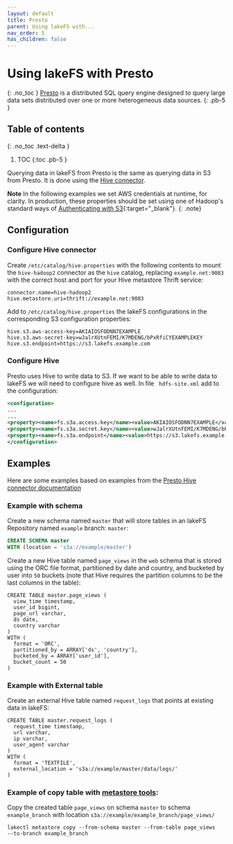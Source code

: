 ```yaml
---
layout: default
title: Presto
parent: Using lakeFS with...
nav_order: 5
has_children: false
---
```


# Using lakeFS with Presto
{: .no_toc }
[Presto](https://prestodb.io/) is a distributed SQL query engine designed to query large data sets distributed over one or more heterogeneous data sources.
{: .pb-5 }

## Table of contents
{: .no_toc .text-delta }

1. TOC
{:toc .pb-5 }

Querying data in lakeFS from Presto is the same as querying data in S3 from Presto.
It is done using the [Hive connector](https://prestodb.io/docs/current/connector/hive.html).

 **Note** 
 In the following examples we set AWS credentials at runtime, for clarity. In production, these properties should be set using one of Hadoop's standard ways of [Authenticating with S3](https://hadoop.apache.org/docs/current/hadoop-aws/tools/hadoop-aws/index.html#Authenticating_with_S3){:target="_blank"}. 
 {: .note}
## Configuration

### Configure Hive connector
Create ```/etc/catalog/hive.properties``` with the following contents to mount the ```hive-hadoop2``` connector as the ```hive``` catalog, replacing ```example.net:9083``` with the correct host and port for your Hive metastore Thrift service:
```
connector.name=hive-hadoop2
hive.metastore.uri=thrift://example.net:9083
```

Add to ```/etc/catalog/hive.properties``` the lakeFS configurations in the corresponding S3 configuration properties:
```
hive.s3.aws-access-key=AKIAIOSFODNN7EXAMPLE
hive.s3.aws-secret-key=wJalrXUtnFEMI/K7MDENG/bPxRfiCYEXAMPLEKEY
hive.s3.endpoint=https://s3.lakefs.example.com
```

### Configure Hive
Presto uses Hive to write data to S3.
If we want to be able to write data to lakeFS we will need to configure hive as well.
In file ``` hdfs-site.xml``` add to the configuration:
```xml
<configuration>
...
...
<property><name>fs.s3a.access.key</name><value>AKIAIOSFODNN7EXAMPLE</value></property>
<property><name>fs.s3a.secret.key</name><value>wJalrXUtnFEMI/K7MDENG/bPxRfiCYEXAMPLEKEY</value></property>
<property><name>fs.s3a.endpoint</name><value>https://s3.lakefs.example.com</value></property>
</configuration>

```
 

## Examples

Here are some examples based on examples from the [Presto Hive connector documentation](https://prestodb.io/docs/current/connector/hive.html#examples)

### Example with schema
Create a new schema named ```master``` that will store tables in an lakeFS Repository named ```example``` branch: ```master```:
```sql
CREATE SCHEMA master
WITH (location = 's3a://example/master')
```

Create a new Hive table named ```page_views``` in the ```web``` schema that is stored using the ORC file format,
 partitioned by date and country, and bucketed by user into ```50``` buckets (note that Hive requires the partition columns to be the last columns in the table):
```postgresql
CREATE TABLE master.page_views (
  view_time timestamp,
  user_id bigint,
  page_url varchar,
  ds date,
  country varchar
)
WITH (
  format = 'ORC',
  partitioned_by = ARRAY['ds', 'country'],
  bucketed_by = ARRAY['user_id'],
  bucket_count = 50
)
```
### Example with External table
Create an external Hive table named ```request_logs``` that points at existing data in lakeFS:

```postgresql
CREATE TABLE master.request_logs (
  request_time timestamp,
  url varchar,
  ip varchar,
  user_agent varchar
)
WITH (
  format = 'TEXTFILE',
  external_location = 's3a://example/master/data/logs/'
)
```

### Example of copy table with [metastore tools](../metastore_tool.md):
Copy the created table `page_views` on schema `master` to schema `example_branch` with location `s3a://example/example_branch/page_views/` 
```
lakectl metastore copy --from-schema master --from-table page_views   --to-branch example_branch 
```




